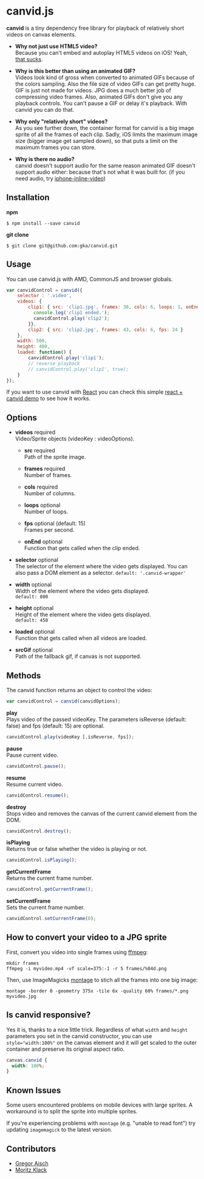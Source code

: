 # canvid.js

**canvid** is a tiny dependency free library for playback of relatively short videos on canvas elements. 

* **Why not just use HTML5 video?**  
  Because you can't embed and autoplay HTML5 videos on iOS! Yeah, [that sucks](https://developer.apple.com/library/safari/documentation/AudioVideo/Conceptual/Using_HTML5_Audio_Video/Device-SpecificConsiderations/Device-SpecificConsiderations.html#//apple_ref/doc/uid/TP40009523-CH5-SW4).

* **Why is this better than using an animated GIF?**  
  Videos look kind of gross when converted to animated GIFs because of the colors sampling. Also the file size of video GIFs can get pretty huge. GIF is just not made for videos. JPG does a much better job of compressing video frames. Also, animated GIFs don't give you any playback controls. You can't pause a GIF or delay it's playback. With canvid you can do that.

* **Why only "relatively short" videos?**  
  As you see further down, the container format for canvid is a big image sprite of all the frames of each clip. Sadly, iOS limits the maximum image size (bigger image get sampled down), so that puts a limit on the maximum frames you can store.

* **Why is there no audio?**  
  canvid doesn't support audio for the same reason animated GIF doesn't support audio either: because that's not what it was built for. (if you need audio, try [iphone-inline-video](https://github.com/bfred-it/iphone-inline-video))

## Installation

**npm**

```
$ npm install --save canvid
```

**git clone**

```
$ git clone git@github.com:gka/canvid.git
```

## Usage

You can use canvid.js with AMD, CommonJS and browser globals.

```js
var canvidControl = canvid({
    selector : '.video',
    videos: {
        clip1: { src: 'clip1.jpg', frames: 38, cols: 6, loops: 1, onEnd: function(){
          console.log('clip1 ended.');
          canvidControl.play('clip2');
        }},
        clip2: { src: 'clip2.jpg', frames: 43, cols: 6, fps: 24 }
    },
    width: 500,
    height: 400,
    loaded: function() {
        canvidControl.play('clip1');
        // reverse playback
        // canvidControl.play('clip1', true);
    }
});
```
If you want to use canvid with [React](https://facebook.github.io/react/) you can check this simple [react + canvid demo](http://codepen.io/moklick/pen/eJgbaL) to see how it works.

## Options

* **videos** required  
  Video/Sprite objects (videoKey : videoOptions).

  * **src** required  
    Path of the sprite image.
  
  * **frames** required  
    Number of frames. 
 
  * **cols** required  
    Number of columns.  

  * **loops** optional  
    Number of loops.

  * **fps** optional (default: 15)  
    Frames per second.

  * **onEnd** optional  
    Function that gets called when the clip ended.


* **selector** optional  
  The selector of the element where the video gets displayed. You can also pass a DOM element as a selector.
  `default: '.canvid-wrapper'`

* **width** optional  
  Width of the element where the video gets displayed.  
  `default: 800`

* **height** optional  
  Height of the element where the video gets displayed.  
  `default: 450`

* **loaded** optional  
  Function that gets called when all videos are loaded.

* **srcGif** optional  
  Path of the fallback gif, if canvas is not supported.  


## Methods

The canvid function returns an object to control the video:

```js
var canvidControl = canvid(canvidOptions);
```

**play**  
Plays video of the passed videoKey. The parameters isReverse (default: false) and fps (default: 15) are optional.

```js
canvidControl.play(videoKey [,isReverse, fps]);
```

**pause**  
Pause current video.

```js
canvidControl.pause();
```

**resume**  
Resume current video.

```js
canvidControl.resume();
```

**destroy**  
Stops video and removes the canvas of the current canvid element from the DOM.

```js
canvidControl.destroy();
```

**isPlaying**  
Returns true or false whether the video is playing or not.

```js
canvidControl.isPlaying();
```

**getCurrentFrame**  
Returns the current frame number.

```js
canvidControl.getCurrentFrame();
```

**setCurrentFrame**  
Sets the current frame number.

```js
canvidControl.setCurrentFrame(0);
```

## How to convert your video to a JPG sprite

First, convert you video into single frames using [ffmpeg](https://www.ffmpeg.org/):

```
mkdir frames
ffmpeg -i myvideo.mp4 -vf scale=375:-1 -r 5 frames/%04d.png
```

Then, use ImageMagicks [montage](http://www.imagemagick.org/script/montage.php) to stich all the frames into one big image:

```
montage -border 0 -geometry 375x -tile 6x -quality 60% frames/*.png myvideo.jpg
```

## Is canvid responsive?

Yes it is, thanks to a nice little trick. Regardless of what  `width` and `height` parameters you set in the canvid constructor, you can use `style="width:100%"` on the canvas element and it will get scaled to the outer container and preserve its original aspect ratio.

```css
canvas.canvid {
  width: 100%;
}
```

## Known Issues

Some users encountered problems on mobile devices with large sprites. A workaround is to split the sprite into multiple sprites.

If you're experiencing problems with `montage` (e.g. "unable to read font") try updating `imagemagick` to the latest version.

## Contributors

* [Gregor Aisch](http://driven-by-data.net)
* [Moritz Klack](http://moritzklack.com)
